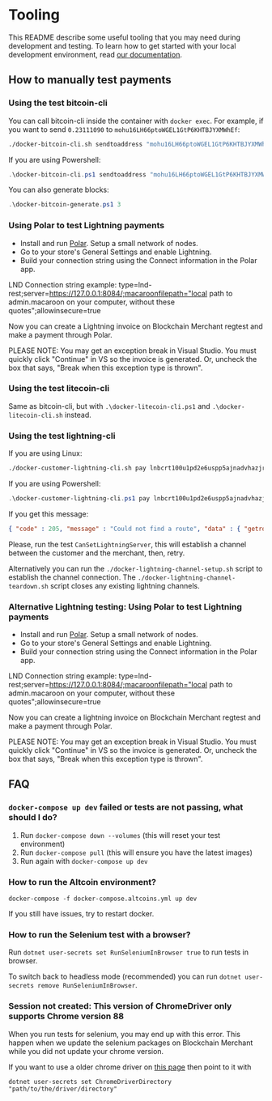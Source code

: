 # Tooling

This README describe some useful tooling that you may need during development and testing.
To learn how to get started with your local development environment, read [our documentation](https://docs.btcpayserver.org/Development/LocalDevelopment/).

## How to manually test payments

### Using the test bitcoin-cli

You can call bitcoin-cli inside the container with `docker exec`.
For example, if you want to send `0.23111090` to `mohu16LH66ptoWGEL1GtP6KHTBJYXMWhEf`:

```sh
./docker-bitcoin-cli.sh sendtoaddress "mohu16LH66ptoWGEL1GtP6KHTBJYXMWhEf" 0.23111090
```

If you are using Powershell:

```powershell
.\docker-bitcoin-cli.ps1 sendtoaddress "mohu16LH66ptoWGEL1GtP6KHTBJYXMWhEf" 0.23111090
```

You can also generate blocks:

```powershell
.\docker-bitcoin-generate.ps1 3
```

### Using Polar to test Lightning payments

- Install and run [Polar](https://lightningpolar.com/). Setup a small network of nodes.
- Go to your store's General Settings and enable Lightning.
- Build your connection string using the Connect information in the Polar app.

LND Connection string example: 
type=lnd-rest;server=https://127.0.0.1:8084/;macaroonfilepath="local path to admin.macaroon on your computer, without these quotes";allowinsecure=true

Now you can create a Lightning invoice on Blockchain Merchant regtest and make a payment through Polar.

PLEASE NOTE: You may get an exception break in Visual Studio. You must quickly click "Continue" in VS so the invoice is generated.
Or, uncheck the box that says, "Break when this exception type is thrown".


### Using the test litecoin-cli

Same as bitcoin-cli, but with `.\docker-litecoin-cli.ps1` and `.\docker-litecoin-cli.sh` instead.

### Using the test lightning-cli

If you are using Linux:

```sh
./docker-customer-lightning-cli.sh pay lnbcrt100u1pd2e6uspp5ajnadvhazjrz55twd5k6yeg9u87wpw0q2fdr7g960yl5asv5fmnqdq9d3hkccqpxmedyrk0ehw5ueqx5e0r4qrrv74cewddfcvsxaawqz7634cmjj39sqwy5tvhz0hasktkk6t9pqfdh3edmf3z09zst5y7khv3rvxh8ctqqw6mwhh
```

If you are using Powershell:

```powershell
.\docker-customer-lightning-cli.ps1 pay lnbcrt100u1pd2e6uspp5ajnadvhazjrz55twd5k6yeg9u87wpw0q2fdr7g960yl5asv5fmnqdq9d3hkccqpxmedyrk0ehw5ueqx5e0r4qrrv74cewddfcvsxaawqz7634cmjj39sqwy5tvhz0hasktkk6t9pqfdh3edmf3z09zst5y7khv3rvxh8ctqqw6mwhh
```

If you get this message:

```json
{ "code" : 205, "message" : "Could not find a route", "data" : { "getroute_tries" : 1, "sendpay_tries" : 0 } }
```

Please, run the test `CanSetLightningServer`, this will establish a channel between the customer and the merchant, then, retry.

Alternatively you can run the `./docker-lightning-channel-setup.sh` script to establish the channel connection.
The `./docker-lightning-channel-teardown.sh` script closes any existing lightning channels.

### Alternative Lightning testing: Using Polar to test Lightning payments

- Install and run [Polar](https://lightningpolar.com/). Setup a small network of nodes.
- Go to your store's General Settings and enable Lightning.
- Build your connection string using the Connect information in the Polar app.

LND Connection string example: 
type=lnd-rest;server=https://127.0.0.1:8084/;macaroonfilepath="local path to admin.macaroon on your computer, without these quotes";allowinsecure=true

Now you can create a lightning invoice on Blockchain Merchant regtest and make a payment through Polar.

PLEASE NOTE: You may get an exception break in Visual Studio. You must quickly click "Continue" in VS so the invoice is generated.
Or, uncheck the box that says, "Break when this exception type is thrown".

## FAQ

### `docker-compose up dev` failed or tests are not passing, what should I do?

1. Run `docker-compose down --volumes` (this will reset your test environment)
2. Run `docker-compose pull` (this will ensure you have the latest images)
3. Run again with `docker-compose up dev`

### How to run the Altcoin environment?

`docker-compose -f docker-compose.altcoins.yml up dev`

If you still have issues, try to restart docker.

### How to run the Selenium test with a browser?

Run `dotnet user-secrets set RunSeleniumInBrowser true` to run tests in browser.

To switch back to headless mode (recommended) you can run `dotnet user-secrets remove RunSeleniumInBrowser`.

### Session not created: This version of ChromeDriver only supports Chrome version 88

When you run tests for selenium, you may end up with this error.
This happen when we update the selenium packages on Blockchain Merchant while you did not update your chrome version.

If you want to use a older chrome driver on [this page](https://chromedriver.chromium.org/downloads) then point to it with

`dotnet user-secrets set ChromeDriverDirectory "path/to/the/driver/directory"`
